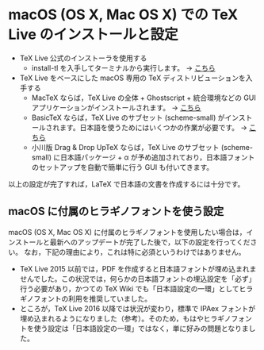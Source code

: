 # macOS (OS X, Mac OS X) での TeX Live のインストールと設定

- TeX Live 公式のインストーラを使用する
    - install-tl を入手してターミナルから実行します。 → [こちら](./macos-tlofficial.md)
- TeX Live をベースにした macOS 専用の TeX ディストリビューションを入手する
    - MacTeX ならば，TeX Live の全体 + Ghostscript + 統合環境などの GUI アプリケーションがインストールされます。 → [こちら](./macos-mactex.md)
    - BasicTeX ならば，TeX Live のサブセット (scheme-small) がインストールされます。日本語を使うためにはいくつかの作業が必要です。 → [こちら](./macos-basictex.md)
    - 小川版 Drag & Drop UpTeX ならば，TeX Live のサブセット (scheme-small) に日本語パッケージ + α が予め追加されており，日本語フォントのセットアップを自動で簡単に行う GUI も付いてきます。

以上の設定が完了すれば，LaTeX で日本語の文書を作成するには十分です。

## macOS に付属のヒラギノフォントを使う設定

macOS (OS X, Mac OS X) に付属のヒラギノフォントを使用したい場合は，インストールと最新へのアップデートが完了した後で，以下の設定を行ってください。
なお，下記の理由により，これは特に必須というわけではありません。

- TeX Live 2015 以前では，PDF を作成すると日本語フォントが埋め込まれませんでした。この状況では，何らかの日本語フォントの埋込設定を「必ず」行う必要があり，かつての TeX Wiki でも「日本語設定の一環」としてヒラギノフォントの利用を推奨していました。
- ところが，TeX Live 2016 以降では状況が変わり，標準で IPAex フォントが埋め込まれるようになりました（参考）。そのため，もはやヒラギノフォントを使う設定は「日本語設定の一環」ではなく，単に好みの問題となりました。
